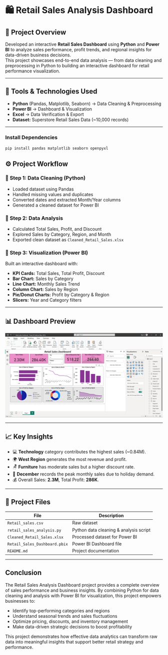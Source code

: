 # 🛍️ Retail Sales Analysis Dashboard

## 📖 Project Overview
Developed an interactive **Retail Sales Dashboard** using **Python** and **Power BI** to analyze sales performance, profit trends, and regional insights for data-driven business decisions.  
This project showcases end-to-end data analysis — from data cleaning and preprocessing in Python to building an interactive dashboard for retail performance visualization.

---

## 🧰 Tools & Technologies Used
- **Python** (Pandas, Matplotlib, Seaborn) → Data Cleaning & Preprocessing  
- **Power BI** → Dashboard & Visualization  
- **Excel** → Data Verification & Export  
- **Dataset:** Superstore Retail Sales Data (~10,000 records)

---


### Install Dependencies

```
pip install pandas matplotlib seaborn openpyxl
```


## ⚙️ Project Workflow

### 🔹 Step 1: Data Cleaning (Python)
- Loaded dataset using Pandas  
- Handled missing values and duplicates  
- Converted dates and extracted Month/Year columns  
- Generated a cleaned dataset for Power BI

### 🔹 Step 2: Data Analysis
- Calculated Total Sales, Profit, and Discount  
- Explored Sales by Category, Region, and Month  
- Exported clean dataset as `Cleaned_Retail_Sales.xlsx`

### 🔹 Step 3: Visualization (Power BI)
Built an interactive dashboard with:
- **KPI Cards:** Total Sales, Total Profit, Discount  
- **Bar Chart:** Sales by Category  
- **Line Chart:** Monthly Sales Trend  
- **Column Chart:** Sales by Region  
- **Pie/Donut Charts:** Profit by Category & Region  
- **Slicers:** Year and Category filters

---

## 📊 Dashboard Preview
![Retail Sales Dashboard](Dashboard.png)

---

## 📈 Key Insights
- 💻 **Technology** category contributes the highest sales (~0.84M).  
- 🌍 **West Region** generates the most revenue and profit.  
- 🪑 **Furniture** has moderate sales but a higher discount rate.  
- 📅 **December** records the peak monthly sales due to holiday demand.  
- 💰 Overall Sales: **2.3M**, Total Profit: **286K**.

---

## 📂 Project Files
| File | Description |
|------|--------------|
| `Retail_sales.csv` | Raw dataset |
| `retail_sales_analysis.py` | Python data cleaning & analysis script |
| `Cleaned_Retail_Sales.xlsx` | Processed dataset for Power BI |
| `Retail_Sales_Dashboard.pbix` | Power BI Dashboard file |
| `README.md` | Project documentation |
---
## Conclusion

The Retail Sales Analysis Dashboard project provides a complete overview of sales performance and business insights.
By combining Python for data cleaning and analysis with Power BI for visualization, this project empowers businesses to:
- Identify top-performing categories and regions
- Understand seasonal trends and sales fluctuations
- Optimize pricing, discounts, and inventory management
- Make data-driven strategic decisions to boost profitability

This project demonstrates how effective data analytics can transform raw data into meaningful insights that support better retail strategy and performance.




